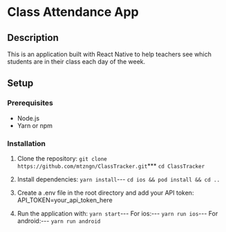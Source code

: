 # Class Attendance App

## Description

This is an application built with React Native to help teachers see which students are in their class each day of the week.

## Setup

### Prerequisites

- Node.js
- Yarn or npm

### Installation

1. Clone the repository:
   `git clone https://github.com/mtzngn/ClassTracker.git`\*\*\*
   `cd ClassTracker`

2. Install dependencies:
   `yarn install`---
   `cd ios && pod install && cd ..`

3. Create a .env file in the root directory and add your API token:
   API_TOKEN=your_api_token_here

4. Run the application with:
   `yarn start`---
   For ios:---
   `yarn run ios`---
   For android:---
   `yarn run android`
